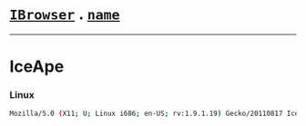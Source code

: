 # [`IBrowser`](/api/main/get-browser.md) . [`name`](../name.md)
---
# IceApe

### Linux

```sh
Mozilla/5.0 (X11; U; Linux i686; en-US; rv:1.9.1.19) Gecko/20110817 Iceape/2.0.14
```